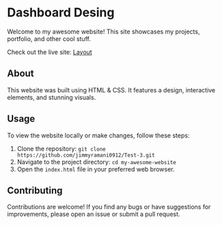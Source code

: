 # Dashboard Desing

Welcome to my awesome website! This site showcases my projects, portfolio, and other cool stuff.

Check out the live site: [Layout](https://test-1-me.netlify.app/)

## About

This website was built using HTML & CSS. It features a design, interactive elements, and stunning visuals.

## Usage

To view the website locally or make changes, follow these steps:

1. Clone the repository: `git clone https://github.com/jimmyramani0912/Test-3.git`
2. Navigate to the project directory: `cd my-awesome-website`
3. Open the `index.html` file in your preferred web browser.

## Contributing

Contributions are welcome! If you find any bugs or have suggestions for improvements, please open an issue or submit a pull request.
